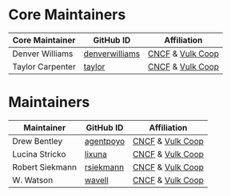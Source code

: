 # Core Maintainers

| Core Maintainer | GitHub ID | Affiliation |
| --------------- | --------- | ----------- |
| Denver Williams | [denverwilliams](https://github.com/denverwilliams) | [CNCF](https://www.cncf.io/) & [Vulk Coop](vulk.coop) |
| Taylor Carpenter | [taylor](https://github.com/taylor) | [CNCF](https://www.cncf.io/) & [Vulk Coop](vulk.coop) |

# Maintainers
| Maintainer | GitHub ID | Affiliation |
| ---------- | --------- | ----------- |
| Drew Bentley | [agentpoyo](https://github.com/agentpoyo) | [CNCF](https://www.cncf.io/) & [Vulk Coop](vulk.coop) |
| Lucina Stricko | [lixuna](https://github.com/lixuna) | [CNCF](https://www.cncf.io/) & [Vulk Coop](vulk.coop) |
| Robert Siekmann | [rsiekmann](https://github.com/rsiekmann) | [CNCF](https://www.cncf.io/) & [Vulk Coop](vulk.coop) |
| W. Watson | [wavell](https://github.com/wavell) | [CNCF](https://www.cncf.io/) & [Vulk Coop](vulk.coop) |
